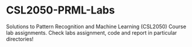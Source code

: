 # CSL2050-PRML-Labs
Solutions to Pattern Recognition and Machine Learning (CSL2050) Course lab assignments.
Check labs assignment, code and report in particular directories!
